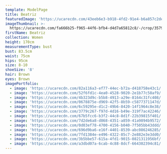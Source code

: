 ```yaml
---
template: ModelPage
title: Beatriz
featuredImage: 'https://ucarecdn.com/43eeb6e3-b918-4fd2-91e4-b6a857c2dec0/'
imageThumbnail: >-
  https://ucarecdn.com/fa666b25-f965-44f6-bfb4-d4d7a65812c8/-/crop/3579x4912/1485,0/-/preview/
firstName: Beatriz
collection: Women
height: 170cm
measurementType: bust
bust: 83.5cm
waist: 75cm
hips: 95cm
size: 8-10
shoeSize: '8'
hair: Brown
eyes: Brown
imagePortfolio:
  - image: 'https://ucarecdn.com/82a116a3-ef77-44ec-b72a-d418758e43c1/'
  - image: 'https://ucarecdn.com/52f6fd1c-4ea0-4528-9020-2e1b77c58af9/'
  - image: 'https://ucarecdn.com/4b323d9c-b5b8-4913-a29e-8164c31fc408/'
  - image: 'https://ucarecdn.com/0678875e-d969-42f5-8b59-c5877371147d/'
  - image: 'https://ucarecdn.com/6c59295e-d1c2-49b6-8420-14f1964c8e38/'
  - image: 'https://ucarecdn.com/3779c267-f97d-4d16-b49e-319f7ac42246/'
  - image: 'https://ucarecdn.com/67b5fcc6-b3f2-44c8-8d1f-22b39815f401/'
  - image: 'https://ucarecdn.com/7d2de6a8-d868-4351-a859-41a9894b9572/'
  - image: 'https://ucarecdn.com/0d03ef78-4700-4156-b040-7f505bb43ddd/'
  - image: 'https://ucarecdn.com/696d9ba6-e16f-4401-8539-abc086246285/'
  - image: 'https://ucarecdn.com/7fd1384e-e496-4322-85c7-2e882e3e3dd0/'
  - image: 'https://ucarecdn.com/3b5bbe57-615a-4fd1-9015-0821311956bf/'
  - image: 'https://ucarecdn.com/a3dbd07a-6cab-4c88-8dcf-664302394c81/'
---
```


